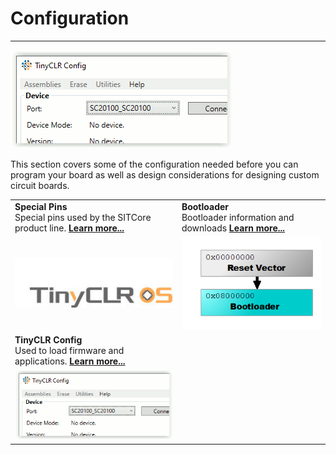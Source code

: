 # Configuration
---
![TinyCLR Config](images/tinyclr-config.gif)

This section covers some of the configuration needed before you can program your board as well as design considerations for designing custom circuit boards.

|  |  |
|--|--|
|  **Special Pins** </br> Special pins used by the SITCore product line. [**Learn more...**](special-pins.md)  |  **Bootloader** </br> Bootloader information and downloads [**Learn more...**](bootloader.md) |
|  [![Special Pins](images/tinyclr-logo-sm-border.jpg)](special-pins.md)   |  [![Bootloader](images/bootloader.png)](bootloader.md)  |
|  **TinyCLR Config** </br> Used to load firmware and applications. [**Learn more...**](tinyclr-config.md)  |  |
|  [![TinyCLR Config](images/tinyclr-config.gif)](tinyclr-config.md)  |  | 
